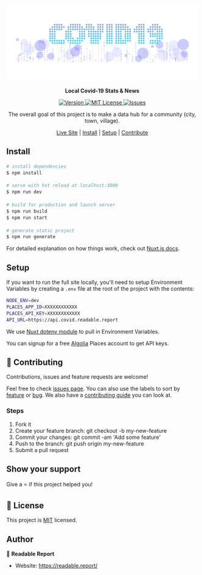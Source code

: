 <div align="center">
    <img alt="Covid-19 logo" src="https://raw.githubusercontent.com/readablereport/covid/master/static/covid19-rr-lg.jpg" />
</div>

<div align="center">
    <p><strong>Local Covid-19 Stats &amp; News</strong></p>
</div>

<div align="center">
    <p>
        <a href="https://img.shields.io/badge/version-1.0.0-green.svg?cacheSeconds=2592000">
            <img src="https://img.shields.io/badge/version-1.0.0-blue.svg?cacheSeconds=2592000" alt="Version" style="max-width: 100%;" />
        </a>
        <a href="https://github.com/readablereport/covid/blob/master/LICENSE">
            <img src="https://img.shields.io/github/license/readablereport/covid" alt="MIT License" style="max-width: 100%;" />
        </a>
        <a href="https://github.com/readablereport/covid/issues">
            <img src="https://img.shields.io/github/issues/readablereport/covid" alt="Issues" style="max-width: 100%;" />
        </a>
    </p>
</div>

<div align="center">
    <p>The overall goal of this project is to make a data hub for a community (city, town, village).</p>
</div>

<div align="center">
    <p>
        <a href="https://covid19.readable.report" target="_blank">Live Site</a> | 
        <a href="#install">Install</a> | 
        <a href="#setup">Setup</a> | 
        <a href="#-contributing">Contribute</a>
    </p>
</div>

## Install

```bash
# install dependencies
$ npm install

# serve with hot reload at localhost:3000
$ npm run dev

# build for production and launch server
$ npm run build
$ npm run start

# generate static project
$ npm run generate
```

For detailed explanation on how things work, check out [Nuxt.js docs](https://nuxtjs.org).

## Setup

If you want to run the full site locally, you'll need to setup Environment Variables by creating a `.env` file at the root of the project with the contents:

```bash
NODE_ENV=dev
PLACES_APP_ID=XXXXXXXXXXXX
PLACES_API_KEY=XXXXXXXXXXXX
API_URL=https://api.covid.readable.report
```

We use [Nuxt dotenv module](https://github.com/nuxt-community/dotenv-module) to pull in Environment Variables.

You can signup for a free [Algolia](https://www.algolia.com/users/sign_up/places) Places account to get API keys.

## 🤝 Contributing

Contributions, issues and feature requests are welcome!

Feel free to check [issues page](https://github.com/readablereport/covid/issues). You can also use the labels to sort by [feature](https://github.com/readablereport/covid/labels/enhancement) or [bug](https://github.com/readablereport/covid/labels/bug). We also have a [contributing guide](https://github.com/readablereport/covid/blob/master/CONTRIBUTING.md) you can look at.

### Steps

1. Fork it
2. Create your feature branch: git checkout -b my-new-feature
3. Commit your changes: git commit -am 'Add some feature'
4. Push to the branch: git push origin my-new-feature
5. Submit a pull request

## Show your support

Give a ⭐️ if this project helped you!

## 📝 License

This project is [MIT](https://github.com/readablereport/covid/LICENSE) licensed.

## Author

👤 **Readable Report**

-   Website: https://readable.report/
